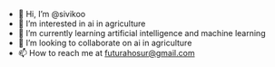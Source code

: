- 👋 Hi, I’m @sivikoo
- 👀 I’m interested in ai in agriculture
- 🌱 I’m currently learning artificial intelligence and machine learning
- 💞️ I’m looking to collaborate on ai in agriculture
- 📫 How to reach me at futurahosur@gmail.com

<!---
sivikoo/sivikoo is a ✨ special ✨ repository because its `README.md` (this file) appears on your GitHub profile.
You can click the Preview link to take a look at your changes.
--->
